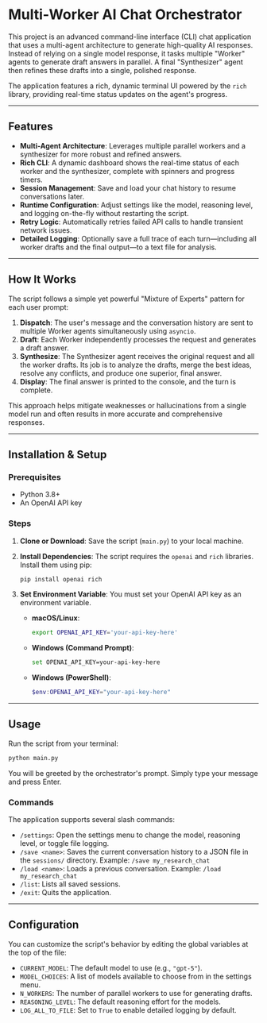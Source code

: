 # Multi-Worker AI Chat Orchestrator

This project is an advanced command-line interface (CLI) chat application that uses a multi-agent architecture to generate high-quality AI responses. Instead of relying on a single model response, it tasks multiple "Worker" agents to generate draft answers in parallel. A final "Synthesizer" agent then refines these drafts into a single, polished response.

The application features a rich, dynamic terminal UI powered by the `rich` library, providing real-time status updates on the agent's progress.



---

## Features

-   **Multi-Agent Architecture**: Leverages multiple parallel workers and a synthesizer for more robust and refined answers.
-   **Rich CLI**: A dynamic dashboard shows the real-time status of each worker and the synthesizer, complete with spinners and progress timers.
-   **Session Management**: Save and load your chat history to resume conversations later.
-   **Runtime Configuration**: Adjust settings like the model, reasoning level, and logging on-the-fly without restarting the script.
-   **Retry Logic**: Automatically retries failed API calls to handle transient network issues.
-   **Detailed Logging**: Optionally save a full trace of each turn—including all worker drafts and the final output—to a text file for analysis.

---

## How It Works

The script follows a simple yet powerful "Mixture of Experts" pattern for each user prompt:

1.  **Dispatch**: The user's message and the conversation history are sent to multiple Worker agents simultaneously using `asyncio`.
2.  **Draft**: Each Worker independently processes the request and generates a draft answer.
3.  **Synthesize**: The Synthesizer agent receives the original request and all the worker drafts. Its job is to analyze the drafts, merge the best ideas, resolve any conflicts, and produce one superior, final answer.
4.  **Display**: The final answer is printed to the console, and the turn is complete.

This approach helps mitigate weaknesses or hallucinations from a single model run and often results in more accurate and comprehensive responses.

---

## Installation & Setup

### Prerequisites

-   Python 3.8+
-   An OpenAI API key

### Steps

1.  **Clone or Download**:
    Save the script (`main.py`) to your local machine.

2.  **Install Dependencies**:
    The script requires the `openai` and `rich` libraries. Install them using pip:
    ```bash
    pip install openai rich
    ```

3.  **Set Environment Variable**:
    You must set your OpenAI API key as an environment variable.

    -   **macOS/Linux**:
        ```bash
        export OPENAI_API_KEY='your-api-key-here'
        ```
    -   **Windows (Command Prompt)**:
        ```bash
        set OPENAI_API_KEY=your-api-key-here
        ```
    -   **Windows (PowerShell)**:
        ```powershell
        $env:OPENAI_API_KEY="your-api-key-here"
        ```

---

## Usage

Run the script from your terminal:

```bash
python main.py
````

You will be greeted by the orchestrator's prompt. Simply type your message and press Enter.

### Commands

The application supports several slash commands:

  - `/settings`: Open the settings menu to change the model, reasoning level, or toggle file logging.
  - `/save <name>`: Saves the current conversation history to a JSON file in the `sessions/` directory. Example: `/save my_research_chat`
  - `/load <name>`: Loads a previous conversation. Example: `/load my_research_chat`
  - `/list`: Lists all saved sessions.
  - `/exit`: Quits the application.

-----

## Configuration

You can customize the script's behavior by editing the global variables at the top of the file:

  - `CURRENT_MODEL`: The default model to use (e.g., `"gpt-5"`).
  - `MODEL_CHOICES`: A list of models available to choose from in the settings menu.
  - `N_WORKERS`: The number of parallel workers to use for generating drafts.
  - `REASONING_LEVEL`: The default reasoning effort for the models.
  - `LOG_ALL_TO_FILE`: Set to `True` to enable detailed logging by default.

<!-- end list -->
